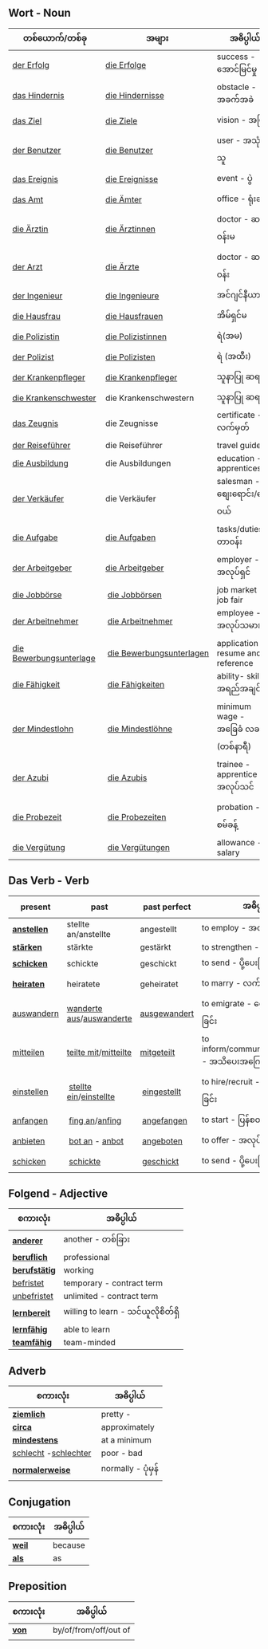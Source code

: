 Wort - Noun
---

| **တစ်ယောက်/တစ်ခု**                                              | **အများ**                          | **အဓိပ္ပါယ်**                    | 
| --------------------------------------------------------------- | ----------------------------------------------------------- | ------|
| [ der Erfolg](https://www.dict.cc/?s=Erfolg)                    | [die Erfolge](https://www.dict.cc/?s=Erfolge)               | success - အောင်မြင်မှု                       |
| [das Hindernis](https://www.dict.cc/?s=Hindernis)               | [die Hindernisse](https://www.dict.cc/?s=Hindernisse)       | obstacle - အခက်အခဲ          |
| [das Ziel](https://www.dict.cc/?s=Ziel)                         | [die Ziele](https://www.dict.cc/?s=Ziele)                   | vision - အမြင်          |
| [der Benutzer](https://www.dict.cc/?s=Benutzer)                 | [die Benutzer](https://www.dict.cc/?s=Benutzer)             | user - အသုံးပြုသူ             |
| [das Ereignis](https://www.dict.cc/?s=Ereignis)                 | [die Ereignisse](https://www.dict.cc/?s=Ereignisse)         | event  - ပွဲ      |
| [das Amt](https://www.dict.cc/?s=Amt)                           | [die Ämter](https://www.dict.cc/?s=%C3%84mter)              | office - ရုံးခန်း         |
| [die Ärztin](https://www.dict.cc/?s=%C3%84rztin)                | [die Ärztinnen](https://www.dict.cc/?s=%C3%84rztinnen)      | doctor - ဆရာဝန်းမ                    |
| [der Arzt](https://www.dict.cc/?s=Arzt)                         | [die Ärzte](https://www.dict.cc/?s=%C3%84rzte)              | doctor - ဆရာဝန်း             |
| [der Ingenieur](https://www.dict.cc/?s=Ingenieur)               | [die Ingenieure](https://www.dict.cc/?s=Ingenieure)         | အင်ဂျင်နီယာ|    |
| [die Hausfrau](https://www.dict.cc/?s=Hausfrau)                 | [die Hausfrauen](https://www.dict.cc/?s=Hausfrauen)         | အိမ်ရှင်မ             |
| [die Polizistin](https://www.dict.cc/?s=Polizistin)             | [die Polizistinnen](https://www.dict.cc/?s=Polizistinnen)   | ရဲ(အမ)                 |
| [der Polizist](https://www.dict.cc/?s=Polizist)                 | [die Polizisten](https://www.dict.cc/?s=Polizisten)         | ရဲ (အထီး)        |
| [der Krankenpfleger](https://www.dict.cc/?s=Krankenpfleger)     | [die Krankenpfleger](https://www.dict.cc/?s=Krankenpfleger) | သူနာပြု ဆရာ              |
| [die Krankenschwester](https://www.dict.cc/?s=Krankenschwester) | die Krankenschwestern                                       | သူနာပြု ဆရာမ       |
| [das Zeugnis](https://www.dict.cc/?s=Zeugnis)                   | die Zeugnisse                                               | certificate - လက်မှတ်                     |
| [der Reiseführer](https://www.dict.cc/?s=Reisef%C3%BChrer)      | die Reiseführer                                             | travel guide                               |
| [die Ausbildung](https://www.dict.cc/?s=Ausbildung)             | die Ausbildungen                                            | education - apprenticeship                 |
| [der Verkäufer](https://www.dict.cc/?s=Verk%C3%A4ufer)          | die Verkäufer                                               | salesman - စျေးရောင်း/စျေးဝယ်       |
| [die Aufgabe](https://www.dict.cc/?s=Aufgabe)                   | [die Aufgaben](https://www.dict.cc/?s=Aufgaben)             | tasks/duties - တာဝန်း              |
| [der Arbeitgeber](https://www.dict.cc/?s=Arbeitgeber)           | [die Arbeitgeber](https://www.dict.cc/?s=Arbeitgeber)       |    employer - အလုပ်ရှင်   |
|[  die Jobbörse](https://www.dict.cc/?s=Jobb%C3%B6rse) | [die Jobbörsen](https://www.dict.cc/?s=Jobb%C3%B6rsen)| job market - job fair 
|[der Arbeitnehmer](https://www.dict.cc/?s=Arbeitnehmer) | [die Arbeitnehmer](https://www.dict.cc/?s=Arbeitnehmer)| employee - အလုပ်သမား|
|[die Bewerbungsunterlage](https://www.dict.cc/?s=Bewerbungsunterlage) | [die Bewerbungsunterlagen](https://www.dict.cc/?s=Bewerbungsunterlagen)| application  - resume and reference |
|[die Fähigkeit](https://www.dict.cc/?s=F%C3%A4higkeit) | [die Fähigkeiten](https://www.dict.cc/?s=F%C3%A4higkeiten) | ability- skills - အရည်အချင်|
| [der Mindestlohn](https://www.dict.cc/?s=Mindestlohn) | [die Mindestlöhne](https://www.dict.cc/?s=Mindestl%C3%B6hne)| minimum wage - အခြေခံ လခ (တစ်နာရီ) |
|[der Azubi](https://www.dict.cc/?s=Azubi) | [die Azubis](https://www.dict.cc/?s=Azubis)| trainee - apprentice - အလုပ်သင်|
|[die Probezeit](https://www.dict.cc/?s=Probezeit) | [die Probezeiten](https://www.dict.cc/?s=Probezeiten)| probation - အစမ်ခန့် |
|[die Vergütung](https://www.dict.cc/?s=Verg%C3%BCtung) | [die Vergütungen](https://www.dict.cc/?s=Verg%C3%BCtungen)| allowance - salary 







Das Verb - Verb
---

| **present**                                        | **past**                                                                                              | **past perfect**                                    | **အဓိပ္ပါယ်**          |
| -------------------------------------------------- | ----------------------------------------------------------------------------------------------------- | --------------------------------------------------- | ------------------ |
| [**anstellen**](https://www.dict.cc/?s=anstellen)  | stellte an/anstellte                                                                                  | angestellt                                          | to employ - အလုပ်ခန့်ခြင်း |
| [**stärken**](https://www.dict.cc/?s=st%C3%A4rken) | stärkte                                                                                               | gestärkt                                            | to strengthen -    |
| [**schicken**](https://www.dict.cc/?s=schicken)    | schickte                                                                                              | geschickt                                           | to send - ပို့ပေးခြင်း   |
| [**heiraten**](https://www.dict.cc/?s=heiraten)    | heiratete                                                                                             | geheiratet                                          | to marry - လက်ထပ်ခြင်း        |
| [auswandern](https://www.dict.cc/?s=auswandern)    | [wanderte aus](https://www.dict.cc/?s=wanderte+aus)/[auswanderte](https://www.dict.cc/?s=auswanderte) | [ausgewandert](https://www.dict.cc/?s=ausgewandert) | to emigrate - ရွေ့ပြောင်နေထိုင်ခြင်း     |
| [mitteilen](https://www.dict.cc/?s=mitteilen)      | [teilte mit](https://www.dict.cc/?s=teilte+mit)/[mitteilte](https://www.dict.cc/?s=mitteilte)         | [mitgeteilt](https://www.dict.cc/?s=mitgeteilt)     | to inform/communicate/disclose  - အသိပေးအကြောင်းကြာခြင်း 
|[einstellen](https://www.dict.cc/?s=einstellen) | [stellte ein](https://www.dict.cc/?s=stellte)/[einstellte](https://www.dict.cc/?s=einstellte) | [eingestellt](https://www.dict.cc/?s=eingestellt)| to hire/recruit - ဝန်ထမ်းခေါ်ခြင်း|
|[anfangen](https://www.dict.cc/?s=anfangen) | [fing an](https://www.dict.cc/?s=fing+an)/[anfing](https://www.dict.cc/?s=anfing) | [angefangen](https://www.dict.cc/?s=angefangen)| to start - ပြန်စတင်ခြင်း|
|[anbieten](https://www.dict.cc/?s=anbieten) | [bot an](https://www.dict.cc/?s=bot+an)  - [anbot](https://www.dict.cc/?s=anbot) | [angeboten](https://www.dict.cc/?s=angeboten) |to offer - အလုပ်ပေးခြင်း|
|[schicken](https://www.dict.cc/?s=schicken) | [schickte](https://www.dict.cc/?s=schickte) | [geschickt](https://www.dict.cc/?s=geschickt)| to send - ပို့ပေးခြင်း


Folgend - Adjective
---

| **စကားလုံး**              | **အဓိပ္ပါယ်**     |
| -------------------- | ----------------- |
| [**anderer**](https://www.dict.cc/?s=anderer)              | another - တစ်ခြား |
| [**beruflich**](https://www.dict.cc/?s=beruflich)          | professional      |
| [**berufstätig**](https://www.dict.cc/?s=berufst%C3%A4tig) | working           |
|[befristet](https://www.dict.cc/?s=befristet)| temporary - contract term|
|[unbefristet](https://www.dict.cc/?s=unbefristet)| unlimited - contract term|
|[**lernbereit**](https://www.dict.cc/?s=lernbereit)| willing to learn - သင်ယူလိုစိတ်ရှိ |
|[**lernfähig**](https://www.dict.cc/?s=lernf%C3%A4hig)| able to learn|
|[**teamfähig**](https://www.dict.cc/?s=teamf%C3%A4hig)| team-minded|




Adverb
---

| **စကားလုံး**                                    | **အဓိပ္ပါယ်** |
| ----------------------------------------------- | ------------- |
| [**ziemlich**](https://www.dict.cc/?s=ziemlich) | pretty  -     |
| [**circa**](https://www.dict.cc/?s=circa)       | approximately |
|[**mindestens**](https://www.dict.cc/?s=mindestens)|  at a minimum |
|[schlecht](https://www.dict.cc/?s=schlecht) -[schlechter](https://www.dict.cc/?s=schlechter) | poor - bad |
|[**normalerweise**](https://www.dict.cc/?s=normalerweise)|  normally - ပုံမှန် 




Conjugation
---

| **စကားလုံး**                            | **အဓိပ္ပါယ်** |
| --------------------------------------- | ------------- |
| [**weil**](https://www.dict.cc/?s=weil) | because       |
| [**als**](https://www.dict.cc/?s=als)   | as            |



Preposition
---

| **စကားလုံး**                          | **အဓိပ္ပါယ်**         |
| ------------------------------------- | --------------------- |
| [**von**](https://www.dict.cc/?s=von) | by/of/from/off/out of |
|                                       |                       |

